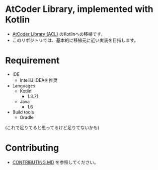 # AtCoder Library, implemented with Kotlin

- [AtCoder Library (ACL)](https://atcoder.jp/posts/517) のKotlinへの移植です。  
- このリポジトリでは、基本的に移植元に近い実装を目指します。  

# Requirement

- IDE
    - IntelliJ IDEAを推奨 
- Languages
    - Kotlin
        - 1.3.71
    - Java
        - 1.6
- Build tools
    - Gradle

(これで足りてると思ってるけど足りてないかも)

# Contributing

- [CONTRIBUTING.MD](CONTRIBUTING.md) を参照してください。
